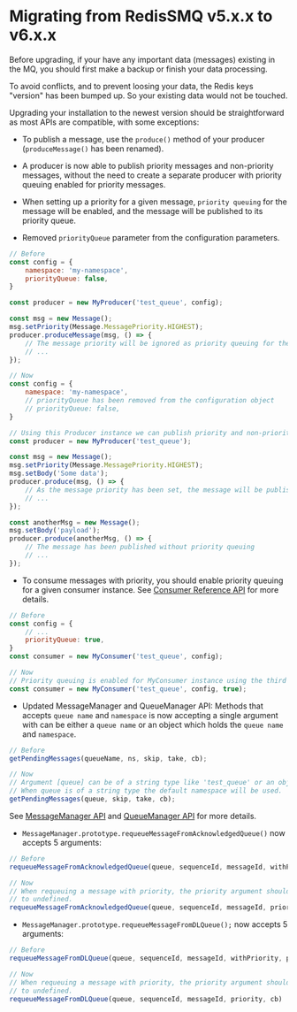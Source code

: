 # Migrating from RedisSMQ v5.x.x to v6.x.x

Before upgrading, if your have any important data (messages) existing in the MQ, you should first make a backup or finish your data 
processing.

To avoid conflicts, and to prevent loosing your data, the Redis keys "version" has been bumped up. So your existing 
data would not be touched.

Upgrading your installation to the newest version should be straightforward as most APIs are compatible, with some
exceptions:

- To publish a message, use the `produce()` method of your producer (`produceMessage()` has been renamed).

- A producer is now able to publish priority messages and non-priority messages, without the need to create a 
separate producer with priority queuing enabled for priority messages.

- When setting up a priority for a given message, `priority queuing` for the message will be 
enabled, and the message will be published to its priority queue.

- Removed `priorityQueue` parameter from the configuration parameters.

```javascript
// Before
const config = {
    namespace: 'my-namespace',
    priorityQueue: false,
}

const producer = new MyProducer('test_queue', config);

const msg = new Message();
msg.setPriority(Message.MessagePriority.HIGHEST);
producer.produceMessage(msg, () => {
    // The message priority will be ignored as priority queuing for the given producer is not enabled.
    // ...
});

// Now
const config = {
    namespace: 'my-namespace',
    // priorityQueue has been removed from the configuration object
    // priorityQueue: false, 
}

// Using this Producer instance we can publish priority and non-priority messages
const producer = new MyProducer('test_queue');

const msg = new Message();
msg.setPriority(Message.MessagePriority.HIGHEST);
msg.setBody('Some data');
producer.produce(msg, () => {
    // As the message priority has been set, the message will be published using priority queuing
    // ...
});

const anotherMsg = new Message();
msg.setBody('payload');
producer.produce(anotherMsg, () => {
    // The message has been published without priority queuing 
    // ...
});
```

- To consume messages with priority, you should enable priority queuing for a given consumer instance. 
See [Consumer Reference API](/docs/api/consumer.md#consumerprototypeconstructor) for more details.

```javascript
// Before
const config = {
    // ...
    priorityQueue: true,
}
const consumer = new MyConsumer('test_queue', config);

// Now
// Priority queuing is enabled for MyConsumer instance using the third constructor argument
const consumer = new MyConsumer('test_queue', config, true);
```

- Updated MessageManager and QueueManager API: Methods that accepts `queue name` and `namespace` is now accepting a 
single argument with can be either a `queue name` or an object which holds the `queue name` and `namespace`.

```javascript
// Before 
getPendingMessages(queueName, ns, skip, take, cb);

// Now
// Argument [queue] can be of a string type like 'test_queue' or an object like { name: 'test_queue', ns: 'testing' } 
// When queue is of a string type the default namespace will be used.
getPendingMessages(queue, skip, take, cb);
```

See [MessageManager API](/docs/api/message-manager.md) and [QueueManager API](/docs/api/queue-manager.md) for more details.

- `MessageManager.prototype.requeueMessageFromAcknowledgedQueue()` now accepts 5 arguments:

```javascript
// Before
requeueMessageFromAcknowledgedQueue(queue, sequenceId, messageId, withPriority, priority, cb)

// Now
// When requeuing a message with priority, the priority argument should not be empty. Otherwise, set its value 
// to undefined.
requeueMessageFromAcknowledgedQueue(queue, sequenceId, messageId, priority, cb)
```

- `MessageManager.prototype.requeueMessageFromDLQueue();` now accepts 5 arguments:

```javascript
// Before
requeueMessageFromDLQueue(queue, sequenceId, messageId, withPriority, priority, cb)

// Now
// When requeuing a message with priority, the priority argument should not be empty. Otherwise, set its value 
// to undefined.
requeueMessageFromDLQueue(queue, sequenceId, messageId, priority, cb)
```
